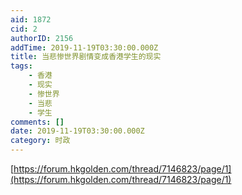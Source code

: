 ```yaml
---
aid: 1872
cid: 2
authorID: 2156
addTime: 2019-11-19T03:30:00.000Z
title: 当悲惨世界剧情变成香港学生的现实
tags:
    - 香港
    - 现实
    - 惨世界
    - 当悲
    - 学生
comments: []
date: 2019-11-19T03:30:00.000Z
category: 时政
---
```


[https://forum.hkgolden.com/thread/7146823/page/1](https://forum.hkgolden.com/thread/7146823/page/1)
